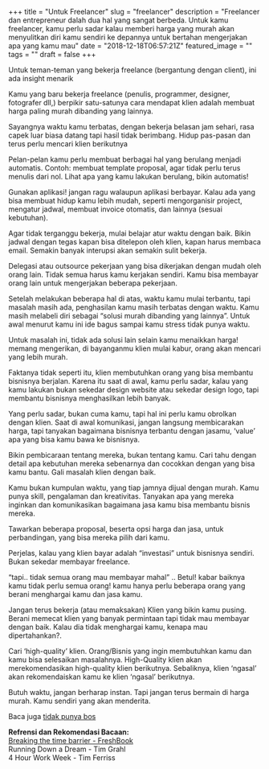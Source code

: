 +++
title = "Untuk Freelancer"
slug = "freelancer"
description = "Freelancer dan entrepreneur dalah dua hal yang sangat berbeda. Untuk kamu freelancer, kamu perlu sadar kalau memberi harga yang murah akan menyulitkan diri kamu sendiri ke depannya untuk bertahan mengerjakan apa yang kamu mau"
date = "2018-12-18T06:57:21Z"
featured_image = ""
tags = ""
draft = false
+++ 

Untuk teman-teman yang bekerja freelance (bergantung dengan client), ini ada insight menarik

Kamu yang baru bekerja freelance (penulis, programmer, designer, fotografer dll,) berpikir satu-satunya cara mendapat klien adalah membuat harga paling murah dibanding yang lainnya.

Sayangnya waktu kamu terbatas, dengan bekerja belasan jam sehari, rasa capek luar biasa datang tapi hasil tidak berimbang. Hidup pas-pasan dan terus perlu mencari klien berikutnya

Pelan-pelan kamu perlu membuat berbagai hal yang berulang menjadi automatis. Contoh: membuat template proposal, agar tidak perlu terus menulis dari nol. Lihat apa yang kamu lakukan berulang, bikin automatis!

Gunakan aplikasi! jangan ragu walaupun aplikasi berbayar. Kalau ada yang bisa membuat hidup kamu lebih mudah, seperti mengorganisir project, mengatur jadwal, membuat invoice otomatis, dan lainnya (sesuai kebutuhan).

Agar tidak terganggu bekerja, mulai belajar atur waktu dengan baik. Bikin jadwal dengan tegas kapan bisa ditelepon oleh klien, kapan harus membaca email. Semakin banyak interupsi akan semakin sulit bekerja.

Delegasi atau outsource pekerjaan yang bisa dikerjakan dengan mudah oleh orang lain. Tidak semua harus kamu kerjakan sendiri. Kamu bisa membayar orang lain untuk mengerjakan beberapa pekerjaan.

Setelah melakukan beberapa hal di atas, waktu kamu mulai terbantu, tapi masalah masih ada, penghasilan kamu masih terbatas dengan waktu. Kamu masih melabeli diri sebagai “solusi murah dibanding yang lainnya”. Untuk awal menurut kamu ini ide bagus sampai kamu stress tidak punya waktu.

Untuk masalah ini, tidak ada solusi lain selain kamu menaikkan harga! memang mengerikan, di bayanganmu klien mulai kabur, orang akan mencari yang lebih murah.

Faktanya tidak seperti itu, klien membutuhkan orang yang bisa membantu bisnisnya berjalan. Karena itu saat di awal, kamu perlu sadar, kalau yang kamu lakukan bukan sekedar design website atau sekedar design logo, tapi membantu bisnisnya menghasilkan lebih banyak.

Yang perlu sadar, bukan cuma kamu, tapi hal ini perlu kamu obrolkan dengan klien. Saat di awal komunikasi, jangan langsung membicarakan harga, tapi tanyakan bagaimana bisnisnya terbantu dengan jasamu, ‘value’ apa yang bisa kamu bawa ke bisnisnya.

Bikin pembicaraan tentang mereka, bukan tentang kamu. Cari tahu dengan detail apa kebutuhan mereka sebenarnya dan cocokkan dengan yang bisa kamu bantu. Gali masalah klien dengan baik.

Kamu bukan kumpulan waktu, yang tiap jamnya dijual dengan murah. Kamu punya skill, pengalaman dan kreativitas. Tanyakan apa yang mereka inginkan dan komunikasikan bagaimana jasa kamu bisa membantu bisnis mereka.

Tawarkan beberapa proposal, beserta opsi harga dan jasa, untuk perbandingan, yang bisa mereka pilih dari kamu.

Perjelas, kalau yang klien bayar adalah “investasi” untuk bisnisnya sendiri. Bukan sekedar membayar freelance.

“tapi.. tidak semua orang mau membayar mahal” .. Betul! kabar baiknya kamu tidak perlu semua orang! kamu hanya perlu beberapa orang yang berani menghargai kamu dan jasa kamu.

Jangan terus bekerja (atau memaksakan) Klien yang bikin kamu pusing. Berani memecat klien yang banyak permintaan tapi tidak mau membayar dengan baik. Kalau dia tidak menghargai kamu, kenapa mau dipertahankan?.

Cari ‘high-quality’ klien. Orang/Bisnis yang ingin membutuhkan kamu dan kamu bisa selesaikan masalahnya. High-Quality klien akan merekomendasikan high-quality klien berikutnya. Sebaliknya, klien ‘ngasal’ akan rekomendaiskan kamu ke klien ‘ngasal’ berikutnya.

Butuh waktu, jangan berharap instan. Tapi jangan terus bermain di harga murah. Kamu sendiri yang akan menderita.  

Baca juga [tidak punya bos](https://hilman.space/bos)

**Refrensi dan Rekomendasi Bacaan:**  
[Breaking the time barrier - FreshBook](https://www.freshbooks.com/blog/breakingthetimebarrier)  
Running Down a Dream - Tim Grahl  
4 Hour Work Week - Tim Ferriss